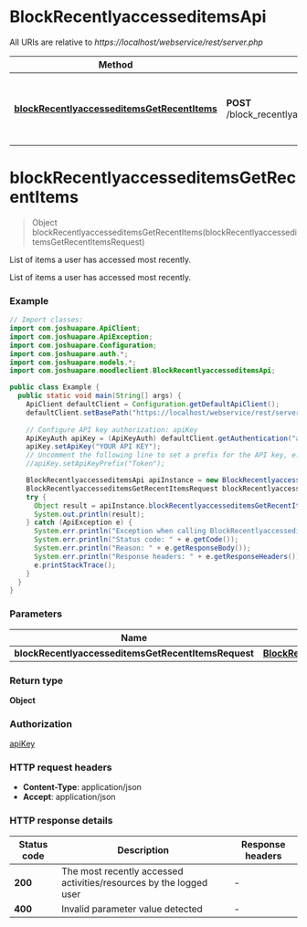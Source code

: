 # BlockRecentlyaccesseditemsApi

All URIs are relative to *https://localhost/webservice/rest/server.php*

| Method | HTTP request | Description |
|------------- | ------------- | -------------|
| [**blockRecentlyaccesseditemsGetRecentItems**](BlockRecentlyaccesseditemsApi.md#blockRecentlyaccesseditemsGetRecentItems) | **POST** /block_recentlyaccesseditems_get_recent_items | List of items a user has accessed most recently. |


<a id="blockRecentlyaccesseditemsGetRecentItems"></a>
# **blockRecentlyaccesseditemsGetRecentItems**
> Object blockRecentlyaccesseditemsGetRecentItems(blockRecentlyaccesseditemsGetRecentItemsRequest)

List of items a user has accessed most recently.

List of items a user has accessed most recently.

### Example
```java
// Import classes:
import com.joshuapare.ApiClient;
import com.joshuapare.ApiException;
import com.joshuapare.Configuration;
import com.joshuapare.auth.*;
import com.joshuapare.models.*;
import com.joshuapare.moodleclient.BlockRecentlyaccesseditemsApi;

public class Example {
  public static void main(String[] args) {
    ApiClient defaultClient = Configuration.getDefaultApiClient();
    defaultClient.setBasePath("https://localhost/webservice/rest/server.php");
    
    // Configure API key authorization: apiKey
    ApiKeyAuth apiKey = (ApiKeyAuth) defaultClient.getAuthentication("apiKey");
    apiKey.setApiKey("YOUR API KEY");
    // Uncomment the following line to set a prefix for the API key, e.g. "Token" (defaults to null)
    //apiKey.setApiKeyPrefix("Token");

    BlockRecentlyaccesseditemsApi apiInstance = new BlockRecentlyaccesseditemsApi(defaultClient);
    BlockRecentlyaccesseditemsGetRecentItemsRequest blockRecentlyaccesseditemsGetRecentItemsRequest = new BlockRecentlyaccesseditemsGetRecentItemsRequest(); // BlockRecentlyaccesseditemsGetRecentItemsRequest | 
    try {
      Object result = apiInstance.blockRecentlyaccesseditemsGetRecentItems(blockRecentlyaccesseditemsGetRecentItemsRequest);
      System.out.println(result);
    } catch (ApiException e) {
      System.err.println("Exception when calling BlockRecentlyaccesseditemsApi#blockRecentlyaccesseditemsGetRecentItems");
      System.err.println("Status code: " + e.getCode());
      System.err.println("Reason: " + e.getResponseBody());
      System.err.println("Response headers: " + e.getResponseHeaders());
      e.printStackTrace();
    }
  }
}
```

### Parameters

| Name | Type | Description  | Notes |
|------------- | ------------- | ------------- | -------------|
| **blockRecentlyaccesseditemsGetRecentItemsRequest** | [**BlockRecentlyaccesseditemsGetRecentItemsRequest**](BlockRecentlyaccesseditemsGetRecentItemsRequest.md)|  | |

### Return type

**Object**

### Authorization

[apiKey](../README.md#apiKey)

### HTTP request headers

 - **Content-Type**: application/json
 - **Accept**: application/json

### HTTP response details
| Status code | Description | Response headers |
|-------------|-------------|------------------|
| **200** | The most recently accessed activities/resources by the logged user |  -  |
| **400** | Invalid parameter value detected |  -  |

